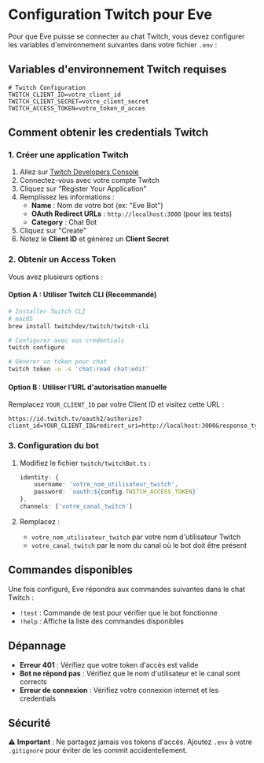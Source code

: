 # Configuration Twitch pour Eve

Pour que Eve puisse se connecter au chat Twitch, vous devez configurer les variables d'environnement suivantes dans votre fichier `.env` :

## Variables d'environnement Twitch requises

```env
# Twitch Configuration
TWITCH_CLIENT_ID=votre_client_id
TWITCH_CLIENT_SECRET=votre_client_secret
TWITCH_ACCESS_TOKEN=votre_token_d_acces
```

## Comment obtenir les credentials Twitch

### 1. Créer une application Twitch

1. Allez sur [Twitch Developers Console](https://dev.twitch.tv/console/apps)
2. Connectez-vous avec votre compte Twitch
3. Cliquez sur "Register Your Application"
4. Remplissez les informations :
   - **Name** : Nom de votre bot (ex: "Eve Bot")
   - **OAuth Redirect URLs** : `http://localhost:3000` (pour les tests)
   - **Category** : Chat Bot
5. Cliquez sur "Create"
6. Notez le **Client ID** et générez un **Client Secret**

### 2. Obtenir un Access Token

Vous avez plusieurs options :

#### Option A : Utiliser Twitch CLI (Recommandé)
```bash
# Installer Twitch CLI
# macOS
brew install twitchdev/twitch/twitch-cli

# Configurer avec vos credentials
twitch configure

# Générer un token pour chat
twitch token -u -s 'chat:read chat:edit'
```

#### Option B : Utiliser l'URL d'autorisation manuelle
Remplacez `YOUR_CLIENT_ID` par votre Client ID et visitez cette URL :
```
https://id.twitch.tv/oauth2/authorize?client_id=YOUR_CLIENT_ID&redirect_uri=http://localhost:3000&response_type=token&scope=chat:read+chat:edit
```

### 3. Configuration du bot

1. Modifiez le fichier `twitch/twitchBot.ts` :
   ```typescript
   identity: {
       username: 'votre_nom_utilisateur_twitch',
       password: `oauth:${config.TWITCH_ACCESS_TOKEN}`
   },
   channels: ['votre_canal_twitch']
   ```

2. Remplacez :
   - `votre_nom_utilisateur_twitch` par votre nom d'utilisateur Twitch
   - `votre_canal_twitch` par le nom du canal où le bot doit être présent

## Commandes disponibles

Une fois configuré, Eve répondra aux commandes suivantes dans le chat Twitch :

- `!test` : Commande de test pour vérifier que le bot fonctionne
- `!help` : Affiche la liste des commandes disponibles

## Dépannage

- **Erreur 401** : Vérifiez que votre token d'accès est valide
- **Bot ne répond pas** : Vérifiez que le nom d'utilisateur et le canal sont corrects
- **Erreur de connexion** : Vérifiez votre connexion internet et les credentials

## Sécurité

⚠️ **Important** : Ne partagez jamais vos tokens d'accès. Ajoutez `.env` à votre `.gitignore` pour éviter de les commit accidentellement.
